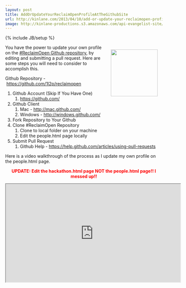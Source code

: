 ```yaml
---
layout: post
title: AddOrUpdateYourReclaimOpenProfileAtTheGithubSite
url: http://kinlane.com/2013/04/10/add-or-update-your-reclaimopen-profile-at-the-github-site/
image: http://kinlane-productions.s3.amazonaws.com/api-evangelist-site/blog/github-logo-basic.png
---
```

{% include JB/setup %}
<p><img style="padding: 15px;" src="https://s3.amazonaws.com/kinlane-productions/github-logo.png" alt="" width="150" align="right" /></p>
<p class="p1">You have the power to update your own profile on the <a href="https://github.com/1l2p/reclaimopen">#ReclaimOpen Github repository</a>, by editing and submitting a pull request. Here are some steps you will need to consider to accomplish this.</p>
<p class="p3"><span class="s1">Github Repository -&nbsp;<a href="https://github.com/1l2p/reclaimopen"><span class="s2">https://github.com/1l2p/reclaimopen</span></a></span></p>
<ol class="mainlist">
<li>Github Account (Skip If You Have One)<ol class="mainlist">
<li class="li3"><a href="https://github.com/"><span class="s2">https://github.com/</span></a></li>
</ol></li>
<li>Github Client<ol class="mainlist">
<li>Mac - <a href="http://mac.github.com/">http://mac.github.com/</a></li>
<li>Windows - <a href="http://windows.github.com/">http://windows.github.com/</a></li>
</ol></li>
<li>Fork Repository to Your Github</li>
<li>Clone #ReclaimOpen Repository<ol class="mainlist">
<li>Clone to local folder on your machine</li>
<li>Edit the people.html page locally</li>
</ol></li>
<li>Submit Pull Request<ol class="mainlist">
<li class="li3"><span class="s1">Github Help -&nbsp;<a href="https://help.github.com/articles/using-pull-requests"><span class="s2">https://help.github.com/articles/using-pull-requests</span></a></span></li>
</ol></li>
</ol>
<p>Here is a video walkthrough of the process as I update my own profile on the people.html page.</p>
<p style="text-align: center; font-size: 14px; color: #ff0000;"><strong>UPDATE: Edit the hackathon.html page NOT the people.html page!! I messed up!!</strong></p>
<p><iframe src="http://www.youtube.com/embed/_MiTzhjVxJ4?list=UUOCBAiz-FyylBzQ34We4tPg" width="560" height="315"></iframe></p>